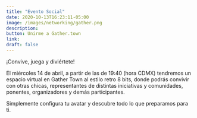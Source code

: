 ```yaml
---
title: "Evento Social"
date: 2020-10-13T16:23:11-05:00
image: /images/networking/gather.png
description: 
button: Unirme a Gather.town
link: 
draft: false
---
```


¡Convive, juega y diviértete!

El miércoles 14 de abril, a partir de las de 19:40 (hora CDMX) tendremos un espacio virtual en Gather Town al estilo retro 8 bits, donde podrás convivir con otras chicas, representantes de distintas iniciativas y comunidades, ponentes, organizadores y demás participantes. 

Simplemente configura tu avatar y descubre todo lo que preparamos para ti.

